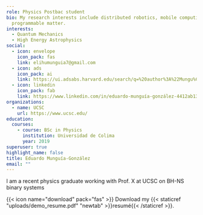 ```yaml
---
role: Physics Postbac student
bio: My research interests include distributed robotics, mobile computing and
  programmable matter.
interests:
  - Quantum Mechanics
  - High Energy Astrophysics
social:
  - icon: envelope
    icon_pack: fas
    link: elihumunguia7@gmail.com
  - icon: ads
    icon_pack: ai
    link: https://ui.adsabs.harvard.edu/search/q=%20author%3A%22Mungu%C3%ADa-Gonz%C3%A1lez%2C%20Eduardo%22&sort=date%20desc%2C%20bibcode%20desc&p_=0
  - icon: linkedin
    icon_pack: fab
    link: https://www.linkedin.com/in/eduardo-munguía-gonzález-4412ab132
organizations:
  - name: UCSC
    url: https://www.ucsc.edu/
education:
  courses:
    - course: BSc in Physics
      institution: Universidad de Colima
      year: 2019
superuser: true
highlight_name: false
title: Eduardo Munguía-González
email: ""
---
```

I am a recent physics graduate working with Prof. X at UCSC on BH-NS binary systems



{{< icon name="download" pack="fas" >}} Download my {{< staticref "uploads/demo_resume.pdf" "newtab" >}}resumé{{< /staticref >}}.